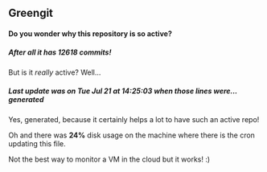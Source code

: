 ## Greengit

#### Do you wonder why this repository is so active?

##### After all it has 12618 commits!

But is it *really* active? Well...

##### Last update was on Tue Jul 21 at 14:25:03 when those lines were... generated

Yes, generated, because it certainly helps a lot to have such an active repo!

Oh and there was **24%** disk usage on the machine
where there is the cron updating this file.

Not the best way to monitor a VM in the cloud but it works! :)
